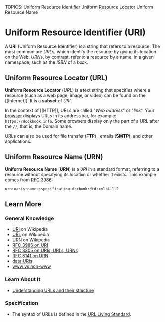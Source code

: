 TOPICS: Uniform Resource Identifier
        Uniform Resource Locator
        Uniform Resource Name

# Uniform Resource Identifier (URI)

A **URI** (Uniform Resource Identifier) is a string that refers to a resource. The most common are
*URL*s, which identify the resource by giving its location on the Web. *URN*s, by contrast, refer to
a resource by a name, in a given namespace, such as the *ISBN* of a book.

## Uniform Resource Locator (URL)

**Uniform Resource Locator** (*URL*) is a text string that specifies where a resource (such as a web
page, image, or video) can be found on the [[Internet]]. It is a **subset** of *URI*.

In the context of [[HTTP]], URLs are called "*Web address*" or "*link*". Your [browser](/en/glossary/Web_browser)
displays URLs in its address bar, for example: `https://dookbook.info`. Some browsers display only the
part of a URL after the `//`, that is, the Domain name.

URLs can also be used for file transfer (**FTP**) , emails (**SMTP**), and other applications.

## Uniform Resource Name (URN)

**Uniform Resource Name** (**URN**) is a *URI* in a standard format, referring to a resource without
specifying its location or whether it exists. This example comes from [RFC 3986](https://www.ietf.org/rfc/rfc3986.txt):

`urn:oasis:names:specification:docbook:dtd:xml:4.1.2`

## Learn More

### General Knowledge

- [URI](https://en.wikipedia.org/wiki/URI) on Wikipedia
- [URL](https://en.wikipedia.org/wiki/URL) on Wikipedia
- [URN](https://en.wikipedia.org/wiki/URN) on Wikipedia
- [RFC 3986 on URI](https://tools.ietf.org/html/rfc3986 "Uniform Resource Identifier (URI): Generic Syntax")
- [RFC 3305 on URIs, URLs, URNs](https://tools.ietf.org/html/rfc3305 "URIs, URLs, URNs")
- [RFC 8141 on URN](https://tools.ietf.org/html/rfc8141 "Uniform Resource Names (URNs)")
- [data URIs](https://wiki.developer.mozilla.org/en-US/docs/Web/HTTP/data_URIs)
- [www vs non-www](https://wiki.developer.mozilla.org/en-US/docs/URI/www_vs_non-www_URLs)

### Learn About It

- [Understanding URLs and their structure](https://wiki.developer.mozilla.org/en-US/Learn/Understanding_URLs)

### Specification

- The syntax of URLs is defined in the [URL Living Standard](https://url.spec.whatwg.org/).
